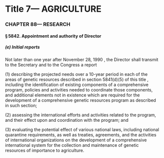 
# Title 7— AGRICULTURE
### CHAPTER 88— RESEARCH
#### § 5842. Appointment and authority of Director
##### (e) Initial reports

Not later than one year after November 28, 1990 , the Director shall transmit to the Secretary and to the Congress a report

(1) describing the projected needs over a 10-year period in each of the areas of genetic resources described in section 5841(d)(5) of this title , including the identification of existing components of a comprehensive program, policies and activities needed to coordinate those components, and additional elements not in existence which are required for the development of a comprehensive genetic resources program as described in such section;

(2) assessing the international efforts and activities related to the program, and their effect upon and coordination with the program; and

(3) evaluating the potential effect of various national laws, including national quarantine requirements, as well as treaties, agreements, and the activities of international organizations on the development of a comprehensive international system for the collection and maintenance of genetic resources of importance to agriculture.

